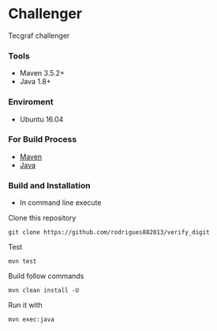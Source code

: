 # Challenger  #

Tecgraf challenger

### Tools ###

* Maven 3.5.2+
* Java 1.8+


### Enviroment ###

* Ubuntu 16.04

### For Build Process ###

* [Maven](https://maven.apache.org/download.cgi)
* [Java](https://www.java.com/pt_BR/download/faq/java8.xml)

### Build and Installation ###

* In command line execute

Clone this repository

    git clone https://github.com/rodrigues882013/verify_digit

Test

    mvn test
    
Build follow commands

    mvn clean install -U

Run it with

    mvn exec:java

